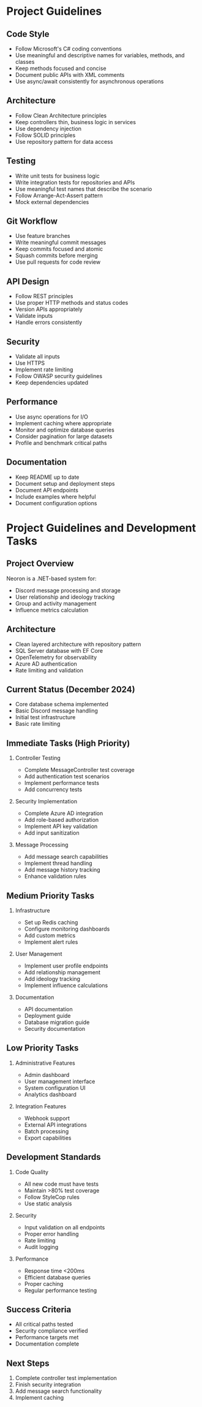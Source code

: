 # Project Guidelines

## Code Style

- Follow Microsoft's C# coding conventions
- Use meaningful and descriptive names for variables, methods, and classes
- Keep methods focused and concise
- Document public APIs with XML comments
- Use async/await consistently for asynchronous operations

## Architecture

- Follow Clean Architecture principles
- Keep controllers thin, business logic in services
- Use dependency injection
- Follow SOLID principles
- Use repository pattern for data access

## Testing

- Write unit tests for business logic
- Write integration tests for repositories and APIs
- Use meaningful test names that describe the scenario
- Follow Arrange-Act-Assert pattern
- Mock external dependencies

## Git Workflow

- Use feature branches
- Write meaningful commit messages
- Keep commits focused and atomic
- Squash commits before merging
- Use pull requests for code review

## API Design

- Follow REST principles
- Use proper HTTP methods and status codes
- Version APIs appropriately
- Validate inputs
- Handle errors consistently

## Security

- Validate all inputs
- Use HTTPS
- Implement rate limiting
- Follow OWASP security guidelines
- Keep dependencies updated

## Performance

- Use async operations for I/O
- Implement caching where appropriate
- Monitor and optimize database queries
- Consider pagination for large datasets
- Profile and benchmark critical paths

## Documentation

- Keep README up to date
- Document setup and deployment steps
- Document API endpoints
- Include examples where helpful
- Document configuration options
# Project Guidelines and Development Tasks

## Project Overview
Neoron is a .NET-based system for:
- Discord message processing and storage
- User relationship and ideology tracking
- Group and activity management
- Influence metrics calculation

## Architecture
- Clean layered architecture with repository pattern
- SQL Server database with EF Core
- OpenTelemetry for observability
- Azure AD authentication
- Rate limiting and validation

## Current Status (December 2024)
- Core database schema implemented
- Basic Discord message handling
- Initial test infrastructure
- Basic rate limiting

## Immediate Tasks (High Priority)
1. Controller Testing
   - Complete MessageController test coverage
   - Add authentication test scenarios
   - Implement performance tests
   - Add concurrency tests

2. Security Implementation
   - Complete Azure AD integration
   - Add role-based authorization
   - Implement API key validation
   - Add input sanitization

3. Message Processing
   - Add message search capabilities
   - Implement thread handling
   - Add message history tracking
   - Enhance validation rules

## Medium Priority Tasks
1. Infrastructure
   - Set up Redis caching
   - Configure monitoring dashboards
   - Add custom metrics
   - Implement alert rules

2. User Management
   - Implement user profile endpoints
   - Add relationship management
   - Add ideology tracking
   - Implement influence calculations

3. Documentation
   - API documentation
   - Deployment guide
   - Database migration guide
   - Security documentation

## Low Priority Tasks
1. Administrative Features
   - Admin dashboard
   - User management interface
   - System configuration UI
   - Analytics dashboard

2. Integration Features
   - Webhook support
   - External API integrations
   - Batch processing
   - Export capabilities

## Development Standards
1. Code Quality
   - All new code must have tests
   - Maintain >80% test coverage
   - Follow StyleCop rules
   - Use static analysis

2. Security
   - Input validation on all endpoints
   - Proper error handling
   - Rate limiting
   - Audit logging

3. Performance
   - Response time <200ms
   - Efficient database queries
   - Proper caching
   - Regular performance testing

## Success Criteria
- All critical paths tested
- Security compliance verified
- Performance targets met
- Documentation complete

## Next Steps
1. Complete controller test implementation
2. Finish security integration
3. Add message search functionality
4. Implement caching
